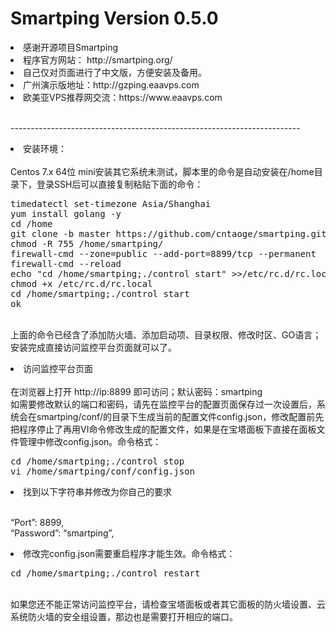 # Smartping Version 0.5.0
<li>感谢开源项目Smartping
<li>程序官方网站： http://smartping.org/
<li>自己仅对页面进行了中文版，方便安装及备用。
<li>广州演示版地址：http://gzping.eaavps.com
<li>欧美亚VPS推荐网交流：https://www.eaavps.com

<br>------------------------------------------------------------------------
<li>安装环境：</br>
<br>Centos 7.x 64位 mini安装其它系统未测试，脚本里的命令是自动安装在/home目录下，登录SSH后可以直接复制粘贴下面的命令：
<br>
<pre>
timedatectl set-timezone Asia/Shanghai
yum install golang -y
cd /home
git clone -b master https://github.com/cntaoge/smartping.git 
chmod -R 755 /home/smartping/
firewall-cmd --zone=public --add-port=8899/tcp --permanent 
firewall-cmd --reload
echo "cd /home/smartping;./control start" >>/etc/rc.d/rc.local
chmod +x /etc/rc.d/rc.local
cd /home/smartping;./control start
ok</pre>
<p>
<br>上面的命令已经含了添加防火墙、添加启动项、目录权限、修改时区、GO语言；安装完成直接访问监控平台页面就可以了。
<p>
<li>访问监控平台页面</br>
<br>在浏览器上打开  http://ip:8899   即可访问；默认密码：smartping</br>如需要修改默认的端口和密码，请先在监控平台的配置页面保存过一次设置后，系统会在smartping/conf/的目录下生成当前的配置文件config.json，修改配置前先把程序停止了再用VI命令修改生成的配置文件，如果是在宝塔面板下直接在面板文件管理中修改config.json。命令格式：</br>
<p>
<pre>cd /home/smartping;./control stop
vi /home/smartping/conf/config.json</pre>
<p>
<li>找到以下字符串并修改为你自己的要求</br>
<p>
<br>“Port”: 8899,</br>“Password”: “smartping”,</br>
<li>修改完config.json需要重启程序才能生效。命令格式：</br>
<p>
<pre>cd /home/smartping;./control restart</pre>
<p>
<br>如果您还不能正常访问监控平台，请检查宝塔面板或者其它面板的防火墙设置、云系统防火墙的安全组设置，那边也是需要打开相应的端口。</br>
